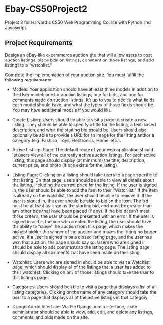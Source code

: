 # Ebay-CS50Project2
Project 2 for Harvard's CS50 Web Programming Course with Python and Javascript.

## Project Requirements

Design an eBay-like e-commerce auction site that will allow users to post auction listings, place bids on listings, comment on those listings, and add listings to a “watchlist.”

Complete the implementation of your auction site. You must fulfill the following requirements:

- Models: Your application should have at least three models in addition to the User model: one for auction listings, one for bids, and one for comments made on auction listings.
It’s up to you to decide what fields each model should have, and what the types of those fields should be.
You may have additional models if you would like.

- Create Listing: Users should be able to visit a page to create a new listing.
They should be able to specify a title for the listing, a text-based description, and what the starting bid should be.
Users should also optionally be able to provide a URL for an image for the listing and/or a category (e.g. Fashion, Toys, Electronics, Home, etc.).

- Active Listings Page: The default route of your web application should let users view all of the currently active auction listings.
For each active listing, this page should display (at minimum) the title, description, current price, and photo (if one exists for the listing).

- Listing Page: Clicking on a listing should take users to a page specific to that listing.
On that page, users should be able to view all details about the listing, including the current price for the listing.
If the user is signed in, the user should be able to add the item to their “Watchlist.”
If the item is already on the watchlist, the user should be able to remove it.
If the user is signed in, the user should be able to bid on the item.
The bid must be at least as large as the starting bid, and must be greater than any other bids that have been placed (if any).
If the bid doesn’t meet those criteria, the user should be presented with an error.
If the user is signed in and is the one who created the listing, the user should have the ability to “close” the auction from this page, which makes the highest bidder the winner of the auction and makes the listing no longer active.
If a user is signed in on a closed listing page, and the user has won that auction, the page should say so.
Users who are signed in should be able to add comments to the listing page.
The listing page should display all comments that have been made on the listing.

- Watchlist: Users who are signed in should be able to visit a Watchlist page, which should display all of the listings that a user has added to their watchlist.
Clicking on any of those listings should take the user to that listing’s page.

- Categories: Users should be able to visit a page that displays a list of all listing categories.
Clicking on the name of any category should take the user to a page that displays all of the active listings in that category.

- Django Admin Interface: Via the Django admin interface, a site administrator should be able to view, add, edit, and delete any listings, comments, and bids made on the site.
